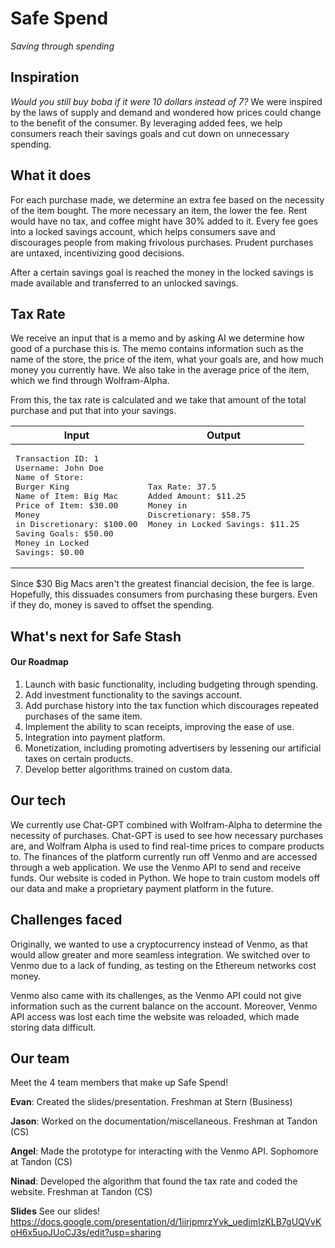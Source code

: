 # Safe Spend 
_Saving through spending_

## Inspiration
_Would you still buy boba if it were 10 dollars instead of 7?_ We were inspired by the laws of supply and demand and wondered how prices could change to the benefit of the consumer. By leveraging added fees, we help consumers reach their savings goals and cut down on unnecessary spending.

## What it does
For each purchase made, we determine an extra fee based on the necessity of the item bought. The more necessary an item, the lower the fee. Rent would have no tax, and coffee might have 30% added to it. Every fee goes into a locked savings account, which helps consumers save and discourages people from making frivolous purchases. Prudent purchases are untaxed, incentivizing good decisions. 

After a certain savings goal is reached the money in the locked savings is made available and transferred to an unlocked savings. 

## Tax Rate 

We receive an input that is a memo and by asking AI we determine how good of a purchase this is. The memo contains information such as the name of the store, the price of the item, what your goals are, and how much money you currently have. We also take in the average price of the item, which we find through Wolfram-Alpha.

From this, the tax rate is calculated and we take that amount of the total purchase and put that into your savings.

| Input | Output                 |
|------|--------------------------------|
|<pre>Transaction ID:                 1<br>Username:                John Doe<br>Name of Store:        Burger King<br>Name of Item:             Big Mac <br>Price of Item:             \$30.00 <br>Money in Discretionary:   \$100.00<br>Saving Goals:              \$50.00 <br>Money in Locked Savings:    \$0.00 </pre> | <pre>Tax Rate:                    37.5<br>Added Amount:              \$11.25<br>Money in Discretionary:    \$58.75<br>Money in Locked Savings:   \$11.25</pre>|

Since $30 Big Macs aren't the greatest financial decision, the fee is large. Hopefully, this dissuades consumers from purchasing these burgers. Even if they do, money is saved to offset the spending.

## What's next for Safe Stash

#### Our Roadmap
1. Launch with basic functionality, including budgeting through spending. 
2. Add investment functionality to the savings account.
3. Add purchase history into the tax function which discourages repeated purchases of the same item.
4. Implement the ability to scan receipts, improving the ease of use.
5. Integration into payment platform.
6. Monetization, including promoting advertisers by lessening our artificial taxes on certain products.
7. Develop better algorithms trained on custom data.

## Our tech
We currently use Chat-GPT combined with Wolfram-Alpha to determine the necessity of purchases. Chat-GPT is used to see how necessary purchases are, and Wolfram Alpha is used to find real-time prices to compare products to. The finances of the platform currently run off Venmo and are accessed through a web application. We use the Venmo API to send and receive funds. Our website is coded in Python. We hope to train custom models off our data and make a proprietary payment platform in the future. 

## Challenges faced
Originally, we wanted to use a cryptocurrency instead of Venmo, as that would allow greater and more seamless integration. We switched over to Venmo due to a lack of funding, as testing on the Ethereum networks cost money. 

Venmo also came with its challenges, as the Venmo API could not give information such as the current balance on the account. Moreover, Venmo API access was lost each time the website was reloaded, which made storing data difficult.

## Our team
Meet the 4 team members that make up Safe Spend!

**Evan**: Created the slides/presentation. Freshman at Stern (Business)

**Jason**: Worked on the documentation/miscellaneous. Freshman at Tandon (CS)

**Angel**: Made the prototype for interacting with the Venmo API. Sophomore at Tandon (CS)

**Ninad**: Developed the algorithm that found the tax rate and coded the website. Freshman at Tandon (CS)

**Slides**
See our slides!
https://docs.google.com/presentation/d/1iirjpmrzYvk_uedimIzKLB7gUQVvKoH6x5uoJUoCJ3s/edit?usp=sharing
